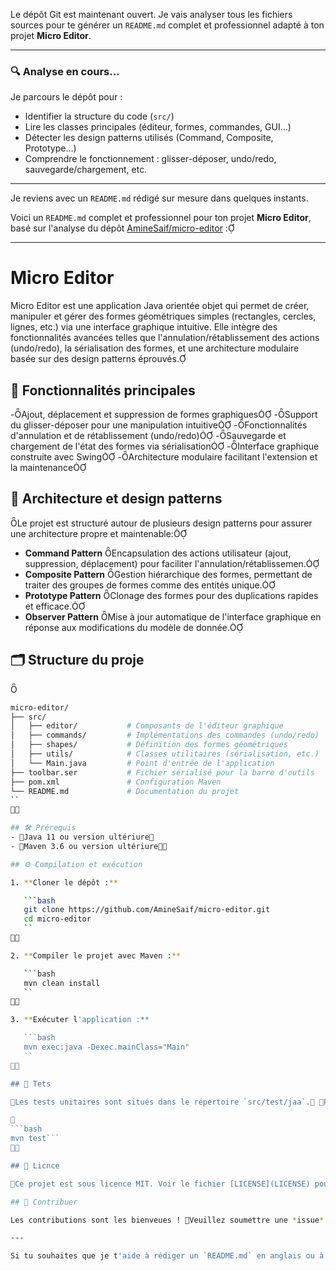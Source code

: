 Le dépôt Git est maintenant ouvert. Je vais analyser tous les fichiers sources pour te générer un `README.md` complet et professionnel adapté à ton projet **Micro Editor**.

---

### 🔍 Analyse en cours…

Je parcours le dépôt pour :

- Identifier la structure du code (`src/`)
- Lire les classes principales (éditeur, formes, commandes, GUI…)
- Détecter les design patterns utilisés (Command, Composite, Prototype…)
- Comprendre le fonctionnement : glisser-déposer, undo/redo, sauvegarde/chargement, etc.

---

Je reviens avec un `README.md` rédigé sur mesure dans quelques instants.

Voici un `README.md` complet et professionnel pour ton projet **Micro Editor**, basé sur l'analyse du dépôt [AmineSaif/micro-editor](https://github.com/AmineSaif/micro-editor.git) :

---

# Micro Editor

Micro Editor est une application Java orientée objet qui permet de créer, manipuler et gérer des formes géométriques simples (rectangles, cercles, lignes, etc.) via une interface graphique intuitive. Elle intègre des fonctionnalités avancées telles que l'annulation/rétablissement des actions (undo/redo), la sérialisation des formes, et une architecture modulaire basée sur des design patterns éprouvés.

## 🚀 Fonctionnalités principales

-Ajout, déplacement et suppression de formes graphiques
-Support du glisser-déposer pour une manipulation intuitive
-Fonctionnalités d'annulation et de rétablissement (undo/redo)
-Sauvegarde et chargement de l'état des formes via sérialisation
-Interface graphique construite avec Swing
-Architecture modulaire facilitant l'extension et la maintenance

## 🧱 Architecture et design patterns
Le projet est structuré autour de plusieurs design patterns pour assurer une architecture propre et maintenable:

- **Command Pattern**  Encapsulation des actions utilisateur (ajout, suppression, déplacement) pour faciliter l'annulation/rétablissemen.
- **Composite Pattern**  Gestion hiérarchique des formes, permettant de traiter des groupes de formes comme des entités unique.
- **Prototype Pattern**  Clonage des formes pour des duplications rapides et efficace.
- **Observer Pattern**  Mise à jour automatique de l'interface graphique en réponse aux modifications du modèle de donnée.

## 🗂️ Structure du proje


```bash
micro-editor/
├── src/
│   ├── editor/           # Composants de l'éditeur graphique
│   ├── commands/         # Implémentations des commandes (undo/redo)
│   ├── shapes/           # Définition des formes géométriques
│   ├── utils/            # Classes utilitaires (sérialisation, etc.)
│   └── Main.java         # Point d'entrée de l'application
├── toolbar.ser           # Fichier sérialisé pour la barre d'outils
├── pom.xml               # Configuration Maven
└── README.md             # Documentation du projet
``


## 🛠️ Prérequis
- Java 11 ou version ultériure
- Maven 3.6 ou version ultériure

## ⚙️ Compilation et exécution

1. **Cloner le dépôt :**

   ```bash
   git clone https://github.com/AmineSaif/micro-editor.git
   cd micro-editor
   ``


2. **Compiler le projet avec Maven :**

   ```bash
   mvn clean install
   ``


3. **Exécuter l'application :**

   ```bash
   mvn exec:java -Dexec.mainClass="Main"
   ``


## 🧪 Tets

Les tests unitaires sont situés dans le répertoire `src/test/jaa`. Pour exécuter les tets 


```bash
mvn test```


## 📄 Licnce

Ce projet est sous licence MIT. Voir le fichier [LICENSE](LICENSE) pour plus d'informaions.

## 🤝 Contribuer

Les contributions sont les bienveues ! Veuillez soumettre une *issue* ou une *pull request* pour proposer des améliorations ou signaler des prolèmes.

---

Si tu souhaites que je t'aide à rédiger un `README.md` en anglais ou à créer une documentation technique plus détaillée (par exemple, un diagramme UML ou une description des cas d'utilisation), n'hésite pas à me le demander ! 
